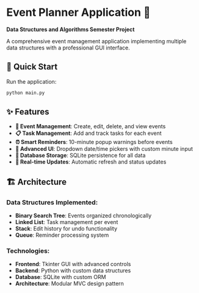 # Event Planner Application 📅

**Data Structures and Algorithms Semester Project**

A comprehensive event management application implementing multiple data structures with a professional GUI interface.

## 🚀 Quick Start

Run the application:
```bash
python main.py
```

## ✨ Features

- **📅 Event Management**: Create, edit, delete, and view events
- **📋 Task Management**: Add and track tasks for each event  
- **⏰ Smart Reminders**: 10-minute popup warnings before events
- **🎯 Advanced UI**: Dropdown date/time pickers with custom minute input
- **💾 Database Storage**: SQLite persistence for all data
- **🔄 Real-time Updates**: Automatic refresh and status updates

## 🏗️ Architecture

### Data Structures Implemented:
- **Binary Search Tree**: Events organized chronologically
- **Linked List**: Task management per event
- **Stack**: Edit history for undo functionality  
- **Queue**: Reminder processing system

### Technologies:
- **Frontend**: Tkinter GUI with advanced controls
- **Backend**: Python with custom data structures
- **Database**: SQLite with custom ORM
- **Architecture**: Modular MVC design pattern
